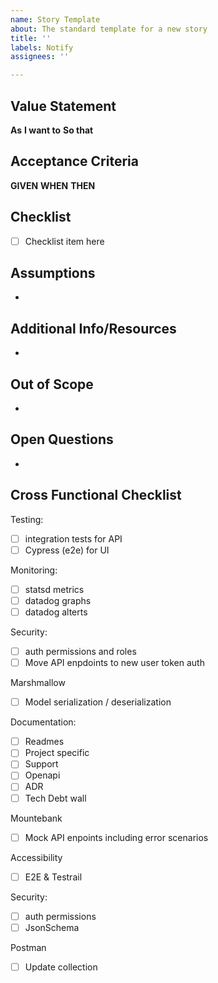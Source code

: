 ```yaml
---
name: Story Template
about: The standard template for a new story
title: ''
labels: Notify
assignees: ''

---
```


## Value Statement

**As**
**I want to**
**So that**

## Acceptance Criteria

**GIVEN**
**WHEN**
**THEN**

## Checklist

-   [ ] Checklist item here

## Assumptions

-

## Additional Info/Resources

-

## Out of Scope

-

## Open Questions

-

## Cross Functional Checklist

Testing:

-   [ ] integration tests for API
-   [ ] Cypress (e2e) for UI

Monitoring:

-   [ ] statsd metrics
-   [ ] datadog graphs
-   [ ] datadog alterts

Security:

-   [ ] auth permissions and roles
-   [ ] Move API enpdoints to new user token auth

Marshmallow

-   [ ] Model serialization / deserialization

Documentation:

-   [ ] Readmes
-   [ ] Project specific
-   [ ] Support
-   [ ] Openapi
-   [ ] ADR
-   [ ] Tech Debt wall

Mountebank

-   [ ] Mock API enpoints including error scenarios

Accessibility

-   [ ] E2E & Testrail

Security:

-   [ ] auth permissions
-   [ ] JsonSchema

Postman

-   [ ] Update collection
